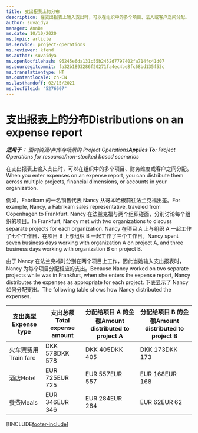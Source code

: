 ```yaml
---
title: 支出报表上的分布
description: 在支出报表上输入支出时，可以在组织中的多个项目、法人或客户之间分配。
author: suvaidya
manager: AnnBe
ms.date: 10/10/2020
ms.topic: article
ms.service: project-operations
ms.reviewer: kfend
ms.author: suvaidya
ms.openlocfilehash: 96245e6da131c55b2452d7797402fa714fc41d07
ms.sourcegitcommit: fa32b1893286f20271fa4ec4be8fc68bd135f53c
ms.translationtype: HT
ms.contentlocale: zh-CN
ms.lasthandoff: 02/15/2021
ms.locfileid: "5276607"
---
```

# <a name="distributions-on-an-expense-report"></a><span data-ttu-id="49052-103">支出报表上的分布</span><span class="sxs-lookup"><span data-stu-id="49052-103">Distributions on an expense report</span></span>

<span data-ttu-id="49052-104">_**适用于：** 面向资源/非库存场景的 Project Operations_</span><span class="sxs-lookup"><span data-stu-id="49052-104">_**Applies To:** Project Operations for resource/non-stocked based scenarios_</span></span>

<span data-ttu-id="49052-105">在支出报表上输入支出时，可以在组织中的多个项目、财务维度或客户之间分配。</span><span class="sxs-lookup"><span data-stu-id="49052-105">When you enter expenses on an expense report, you can distribute them across multiple projects, financial dimensions, or accounts in your organization.</span></span>

<span data-ttu-id="49052-106">例如，Fabrikam 的一名销售代表 Nancy 从哥本哈根前往法兰克福出差。</span><span class="sxs-lookup"><span data-stu-id="49052-106">For example, Nancy, a Fabrikam sales representative, traveled from Copenhagen to Frankfurt.</span></span> <span data-ttu-id="49052-107">Nancy 在法兰克福与两个组织碰面，分别讨论每个组织的项目。</span><span class="sxs-lookup"><span data-stu-id="49052-107">In Frankfurt, Nancy met with two organizations to discuss separate projects for each organization.</span></span> <span data-ttu-id="49052-108">Nancy 在项目 A 上与组织 A 一起工作了七个工作日，在项目 B 上与组织 B 一起工作了三个工作日。</span><span class="sxs-lookup"><span data-stu-id="49052-108">Nancy spent seven business days working with organization A on project A, and three business days working with organization B on project B.</span></span>

<span data-ttu-id="49052-109">由于 Nancy 在法兰克福时分别在两个项目上工作，因此当她输入支出报表时，Nancy 为每个项目分配相应的支出。</span><span class="sxs-lookup"><span data-stu-id="49052-109">Because Nancy worked on two separate projects while was in Frankfurt, when she enters the expense report, Nancy distributes the expenses as appropriate for each project.</span></span> <span data-ttu-id="49052-110">下表显示了 Nancy 如何分配支出。</span><span class="sxs-lookup"><span data-stu-id="49052-110">The following table shows how Nancy distributed the expenses.</span></span>

| <span data-ttu-id="49052-111">支出类型</span><span class="sxs-lookup"><span data-stu-id="49052-111">Expense type</span></span> | <span data-ttu-id="49052-112">支出总额</span><span class="sxs-lookup"><span data-stu-id="49052-112">Total expense amount</span></span> | <span data-ttu-id="49052-113">分配给项目 A 的金额</span><span class="sxs-lookup"><span data-stu-id="49052-113">Amount distributed to project A</span></span> | <span data-ttu-id="49052-114">分配给项目 B 的金额</span><span class="sxs-lookup"><span data-stu-id="49052-114">Amount distributed to project B</span></span> |
|--------------|----------------------|---------------------------------|---------------------------------|
| <span data-ttu-id="49052-115">火车票费用</span><span class="sxs-lookup"><span data-stu-id="49052-115">Train fare</span></span>   | <span data-ttu-id="49052-116">DKK 578</span><span class="sxs-lookup"><span data-stu-id="49052-116">DKK 578</span></span>              | <span data-ttu-id="49052-117">DKK 405</span><span class="sxs-lookup"><span data-stu-id="49052-117">DKK 405</span></span>                         | <span data-ttu-id="49052-118">DKK 173</span><span class="sxs-lookup"><span data-stu-id="49052-118">DKK 173</span></span>                         |
| <span data-ttu-id="49052-119">酒店</span><span class="sxs-lookup"><span data-stu-id="49052-119">Hotel</span></span>        | <span data-ttu-id="49052-120">EUR 725</span><span class="sxs-lookup"><span data-stu-id="49052-120">EUR 725</span></span>              | <span data-ttu-id="49052-121">EUR 557</span><span class="sxs-lookup"><span data-stu-id="49052-121">EUR 557</span></span>                         | <span data-ttu-id="49052-122">EUR 168</span><span class="sxs-lookup"><span data-stu-id="49052-122">EUR 168</span></span>                         |
| <span data-ttu-id="49052-123">餐费</span><span class="sxs-lookup"><span data-stu-id="49052-123">Meals</span></span>        | <span data-ttu-id="49052-124">EUR 346</span><span class="sxs-lookup"><span data-stu-id="49052-124">EUR 346</span></span>              | <span data-ttu-id="49052-125">EUR 284</span><span class="sxs-lookup"><span data-stu-id="49052-125">EUR 284</span></span>                         | <span data-ttu-id="49052-126">EUR 62</span><span class="sxs-lookup"><span data-stu-id="49052-126">EUR 62</span></span>                          |


[!INCLUDE[footer-include](../includes/footer-banner.md)]